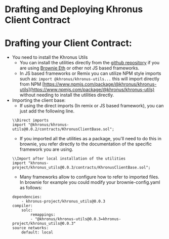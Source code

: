 # Drafting and Deploying Khronus Client Contract

# Drafting your Client Contract:
* You need to install the Khronus Utils
    * You can install the utilities directly from the [github repository](https://github.com/Khronus-Project/Khronus_utils) if you are using [Brownie Eth](https://eth-brownie.readthedocs.io/en/stable/) or other not JS based frameworks. 
    * In JS based frameworks or Remix you can utilize NPM style imports such as: ```import @khronus/khronus-utils...``` this will import directly from NPM [https://www.npmjs.com/package/@khronus/khronus-utils](https://www.npmjs.com/package/@khronus/khronus-utils) without needing to install the utilities directly.
* Importing the client base:
    * If using the direct imports (In remix or JS based framework), you can just add the following line.
    ```
    \\Direct imports
    import "@khronus/khronus-utils@0.0.2/contracts/KhronusClientBase.sol";
    ```
    * If you imported all the utilities as a package, you'll need to do this in brownie, you refer directly to the documentation of the specific framework you are using.
    ```
    \\Import after local installation of the utilities
    import "khronus-project/khronus_utils@0.0.3/contracts/KhronusClientBase.sol";
    ```
    * Many frameworks allow to configure how to refer to imported files. In brownie for example you could modify your brownie-config.yaml as follows:
    ```
    dependencies:
        - khronus-project/khronus_utils@0.0.3
    compiler:
        solc:
            remappings:
            - "@khronus/khronus-utils@0.0.3=khronus-project/khronus_utils@0.0.3"
    source networks:
        default: local


